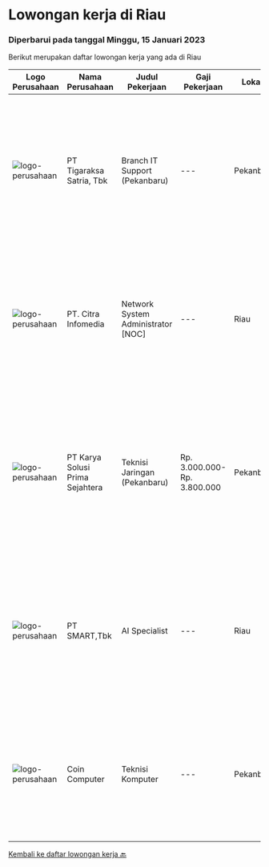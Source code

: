 
  # Lowongan kerja di Riau

  ### Diperbarui pada tanggal Minggu, 15 Januari 2023

  Berikut merupakan daftar lowongan kerja yang ada di Riau

  |Logo Perusahaan | Nama Perusahaan | Judul Pekerjaan | Gaji Pekerjaan | Lokasi | Deskripsi | Tanggal diunggah | Pranala |
  | -------------- | --------------- | --------------- | --------- | --------- | -------------- | ------- | ----------- |
  |![logo-perusahaan](https://image-service-cdn.seek.com.au/4a83e31f59a96a5d20b7396be5f103beb6c2f4da/ee4dce1061f3f616224767ad58cb2fc751b8d2dc)|PT Tigaraksa Satria, Tbk|Branch IT Support (Pekanbaru)|---|Pekanbaru|Kualifikasi: Minimal S1 jurusan Teknik Informatika / Komputer Usia Maksimal 30 tahun Pengalaman minimal 2 tahun di Technical Support Komunikatif...|Kamis, 12 Januari 2023|https://www.jobstreet.co.id/id/job/branch-it-support-pekanbaru-4180486?token=0~394c0d1b-e15f-4374-bc33-da4519358939&sectionRank=1&jobId=jobstreet-id-job-4180486|
|![logo-perusahaan](https://image-service-cdn.seek.com.au/4051cc8e4a403b0eeec517df4c61ec83ab5bca3a/ee4dce1061f3f616224767ad58cb2fc751b8d2dc)|PT. Citra Infomedia|Network System Administrator [NOC]|---|Riau|PT. Citra Infomedia Perusahaan yang bergerak di bidang Teknologi Informasi membutuhkan Staf Network System Administrator [NOC] yang kompeten di...|Jumat, 13 Januari 2023|https://www.jobstreet.co.id/id/job/network-system-administrator-%5Bnoc%5D-4181206?token=0~394c0d1b-e15f-4374-bc33-da4519358939&sectionRank=2&jobId=jobstreet-id-job-4181206|
|![logo-perusahaan](https://image-service-cdn.seek.com.au/bb0f2c313297f2db3d497466b95d7da85644edc0/ee4dce1061f3f616224767ad58cb2fc751b8d2dc)|PT Karya Solusi Prima Sejahtera|Teknisi Jaringan (Pekanbaru)|Rp. 3.000.000-Rp. 3.800.000|Pekanbaru|Kualifikasi: Usia maksimal 30 tahun. Memiliki pengalaman di bidang yang sama minimal 1 tahun. Lulusan minimal D3 jurusan Teknik Komputer / S1 Teknik...|Senin, 09 Januari 2023|https://www.jobstreet.co.id/id/job/teknisi-jaringan-pekanbaru-4173369?token=0~394c0d1b-e15f-4374-bc33-da4519358939&sectionRank=3&jobId=jobstreet-id-job-4173369|
|![logo-perusahaan](https://image-service-cdn.seek.com.au/e0f2789e04f1707f717e820cb0fceb109a953b16/ee4dce1061f3f616224767ad58cb2fc751b8d2dc)|PT SMART,Tbk|AI Specialist|---|Riau|Job Descriptions: Research and develop existing computer vision algorithms to solve desired used cases Develop and adapt advanced computer vision and...|Sabtu, 07 Januari 2023|https://www.jobstreet.co.id/id/job/ai-specialist-4160610?token=0~394c0d1b-e15f-4374-bc33-da4519358939&sectionRank=4&jobId=jobstreet-id-job-4160610|
|![logo-perusahaan](https://i.ibb.co/sqvTCh9/112815900-stock-vector-no-image-available-icon-flat-vector.webp)|Coin Computer|Teknisi Komputer|---|Pekanbaru|Kualifikasi : Pendidikan minimal SMA / SMK Usia maksimal 30 tahun Mahir dalam memperbaiki komputer, laptop, printer, dll Dapar bekerja sesuai SOP...|Selasa, 20 Desember 2022|https://www.jobstreet.co.id/id/job/teknisi-komputer-4150287?token=0~394c0d1b-e15f-4374-bc33-da4519358939&sectionRank=5&jobId=jobstreet-id-job-4150287|


  [Kembali ke daftar lowongan kerja 🔙](../README.md#daftar-lowongan-kerja)
  